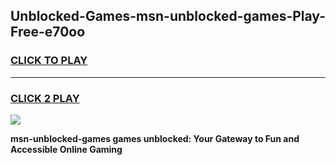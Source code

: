 
## Unblocked-Games-msn-unblocked-games-Play-Free-e70oo
<h3>
<a href="https://premium76.site?title=msn-unblocked-games&ref=23A">CLICK TO PLAY</a></h3>
<hr>

<h3>
<a href="https://premium76.site?title=msn-unblocked-games&ref=23A">CLICK 2 PLAY</a>
  
</h3>

<a href="https://premium76.site?title=msn-unblocked-games&ref=23A"><img src="https://clearcache.store/games.png"></a>


**msn-unblocked-games games unblocked: Your Gateway to Fun and Accessible Online Gaming**
